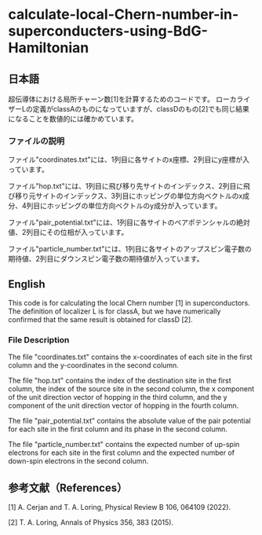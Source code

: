 # calculate-local-Chern-number-in-superconducters-using-BdG-Hamiltonian
## 日本語
超伝導体における局所チャーン数[1]を計算するためのコードです。
ローカライザーLの定義がclassAのものになっていますが、classDのもの[2]でも同じ結果になることを数値的には確かめています。

### ファイルの説明
ファイル"coordinates.txt"には、1列目に各サイトのx座標、2列目にy座標が入っています。

ファイル"hop.txt"には、1列目に飛び移り先サイトのインデックス、2列目に飛び移り元サイトのインデックス、3列目にホッピングの単位方向ベクトルのx成分、4列目にホッピングの単位方向ベクトルのy成分が入っています。

ファイル"pair_potential.txt"には、1列目に各サイトのペアポテンシャルの絶対値、2列目にその位相が入っています。

ファイル"particle_number.txt"には、1列目に各サイトのアップスピン電子数の期待値、2列目にダウンスピン電子数の期待値が入っています。

## English
This code is for calculating the local Chern number [1] in superconductors.
The definition of localizer L is for classA, but we have numerically confirmed that the same result is obtained for classD [2].

### File Description
The file "coordinates.txt" contains the x-coordinates of each site in the first column and the y-coordinates in the second column.

The file "hop.txt" contains the index of the destination site in the first column, the index of the source site in the second column, the x component of the unit direction vector of hopping in the third column, and the y component of the unit direction vector of hopping in the fourth column.

The file "pair_potential.txt" contains the absolute value of the pair potential for each site in the first column and its phase in the second column.

The file "particle_number.txt" contains the expected number of up-spin electrons for each site in the first column and the expected number of down-spin electrons in the second column.

## 参考文献（References）
[1] A. Cerjan and T. A. Loring, Physical Review B 106, 064109 (2022).

[2] T. A. Loring, Annals of Physics 356, 383 (2015).
